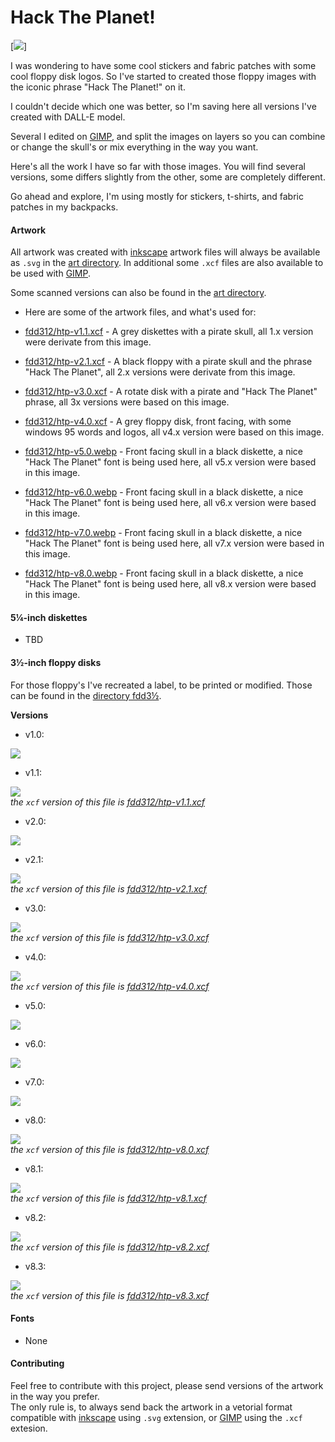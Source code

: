 # Hack The Planet!

[<img src="https://media.tenor.com/K8R7LThju04AAAAC/hack-the-planet.gif">]

I was wondering to have some cool stickers and fabric patches with some cool
floppy disk logos. So I've started to created those floppy images with the
iconic phrase "Hack The Planet!" on it.

I couldn't decide which one was better, so I'm saving here all versions I've
created with DALL-E model.

Several I edited on [GIMP](https://gimp.org), and split the images on layers so
you can combine or change the skull's or mix everything in the way you want.

Here's all the work I have so far with those images. You will find several
versions, some differs slightly from the other, some are completely different.

Go ahead and explore, I'm using mostly for stickers, t-shirts, and fabric
patches in my backpacks.

#### Artwork

All artwork was created with [inkscape](https://inkscape.org/) artwork files
will always be available as `.svg` in the [art directory](art). In additional
some `.xcf` files are also available to be used with [GIMP](https://gimp.org).

Some scanned versions can also be found in the [art directory](art).

- Here are some of the artwork files, and what's used for:

- [fdd312/htp-v1.1.xcf](fdd312/htp-v1.1.xcf) - A grey diskettes with a pirate
  skull, all 1.x version were derivate from this image.

- [fdd312/htp-v2.1.xcf](fdd312/htp-v2.1.xcf) - A black floppy with a pirate
  skull and the phrase "Hack The Planet", all 2.x versions were derivate from
  this image.

- [fdd312/htp-v3.0.xcf](fdd312/htp-v3.0.xcf) - A rotate disk with a pirate and
  "Hack The Planet" phrase, all 3x versions were based on this image.

- [fdd312/htp-v4.0.xcf](fdd312/htp-v4.0.xcf) - A grey floppy disk, front facing,
  with some windows 95 words and logos, all v4.x version were based on this
  image.

- [fdd312/htp-v5.0.webp](fdd312/htp-v5.0.webp) - Front facing skull in a black
  diskette, a nice "Hack The Planet" font is being used here, all v5.x version
  were based in this image.

- [fdd312/htp-v6.0.webp](fdd312/htp-v6.0.webp) - Front facing skull in a black
  diskette, a nice "Hack The Planet" font is being used here, all v6.x version
  were based in this image.

- [fdd312/htp-v7.0.webp](fdd312/htp-v7.0.webp) - Front facing skull in a black
  diskette, a nice "Hack The Planet" font is being used here, all v7.x version
  were based in this image.

- [fdd312/htp-v8.0.webp](fdd312/htp-v8.0.webp) - Front facing skull in a black
  diskette, a nice "Hack The Planet" font is being used here, all v8.x version
  were based in this image.

#### 5¼-inch diskettes

- TBD

#### 3½-inch floppy disks

For those floppy's I've recreated a label, to be printed or modified.
Those can be found in the [directory fdd3½](fdd312).

**Versions**

- v1.0:

[<img src="fdd312/htp-v1.0.webp">](fdd312/htp-v1.0.webp)

- v1.1:

[<img src="fdd312/htp-v1.1.webp">](fdd312/htp-v1.1.webp)  
_the `xcf` version of this file is
[fdd312/htp-v1.1.xcf](fdd312/htp-v1.1.xcf)_

- v2.0:

[<img src="fdd312/htp-v2.0.webp">](fdd312/htp-v2.0.webp)

- v2.1:

[<img src="fdd312/htp-v2.1.webp">](fdd312/htp-v2.1.webp)  
_the `xcf` version of this file is
[fdd312/htp-v2.1.xcf](fdd312/htp-v2.1.xcf)_

- v3.0:

[<img src="fdd312/htp-v3.0.webp">](fdd312/htp-v3.0.webp)  
_the `xcf` version of this file is
[fdd312/htp-v3.0.xcf](fdd312/htp-v3.0.xcf)_

- v4.0:

[<img src="fdd312/htp-v4.0.webp">](fdd312/htp-v4.0.webp)  
_the `xcf` version of this file is
[fdd312/htp-v4.0.xcf](fdd312/htp-v4.0.xcf)_

- v5.0:

[<img src="fdd312/htp-v5.0.webp">](fdd312/htp-v5.0.webp)

- v6.0:

[<img src="fdd312/htp-v6.0.webp">](fdd312/htp-v6.0.webp)

- v7.0:

[<img src="fdd312/htp-v7.0.webp">](fdd312/htp-v7.0.webp)

- v8.0:

[<img src="fdd312/htp-v8.0.webp">](fdd312/htp-v8.0.webp)  
_the `xcf` version of this file is
[fdd312/htp-v8.0.xcf](fdd312/htp-v8.0.xcf)_

- v8.1:

[<img src="fdd312/htp-v8.1.webp">](fdd312/htp-v8.1.webp)  
_the `xcf` version of this file is
[fdd312/htp-v8.1.xcf](fdd312/htp-v8.1.xcf)_

- v8.2:

[<img src="fdd312/htp-v8.2.webp">](fdd312/htp-v8.2.webp)  
_the `xcf` version of this file is
[fdd312/htp-v8.2.xcf](fdd312/htp-v8.2.xcf)_

- v8.3:

[<img src="fdd312/htp-v8.3.webp">](fdd312/htp-v8.3.webp)  
_the `xcf` version of this file is
[fdd312/htp-v8.3.xcf](fdd312/htp-v8.3.xcf)_

#### Fonts

- None

#### Contributing

Feel free to contribute with this project, please send versions of the artwork
in the way you prefer.  
The only rule is, to always send back the artwork in a vetorial format
compatible with [inkscape](https://inkscape.org/) using `.svg` extension, or
[GIMP](https://gimp.org) using the `.xcf` extesion.
